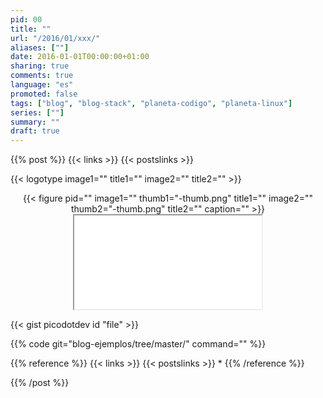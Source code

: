 ```yaml
---
pid: 00
title: ""
url: "/2016/01/xxx/"
aliases: [""]
date: 2016-01-01T00:00:00+01:00
sharing: true
comments: true
language: "es"
promoted: false
tags: ["blog", "blog-stack", "planeta-codigo", "planeta-linux"]
series: [""]
summary: ""
draft: true
---
```


{{% post %}}
{{< links >}}
{{< postslinks >}}

{{< logotype image1="" title1="" image2="" title2="" >}}

<div class="media" style="text-align: center;">
    {{< figure pid=""
        image1="" thumb1="-thumb.png" title1=""
        image2="" thumb2="-thumb.png" title2=""
        caption="" >}}
</div>

<div class="media-amazon" style="text-align: center;">
    <iframe src="&internal=1"></iframe>
</div>

{{< gist picodotdev id "file" >}}

{{% code git="blog-ejemplos/tree/master/" command="" %}}

{{% reference %}}
{{< links >}}
{{< postslinks >}}
*
{{% /reference %}}

{{% /post %}}
